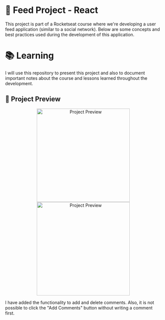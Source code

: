 # 🚀 Feed Project - React

This project is part of a Rocketseat course where we're developing a user feed application (similar to a social network). Below are some concepts and best practices used during the development of this application.

# 📚 Learning

I will use this repository to present this project and also to document important notes about the course and lessons learned throughout the development.

## 📸 Project Preview

<p align="center">
  <img src="https://github.com/user-attachments/assets/c34116af-4612-4426-8aef-5e417cb783b8" alt="Project Preview" height="300"/>
  <img src="https://github.com/user-attachments/assets/fcd35e79-d73e-4ef5-83c5-e6bdae3231d1" alt="Project Preview" height="300"/>
</p>

I have added the functionality to add and delete comments. Also, it is not possible to click the "Add Comments" button without writing a comment first.
